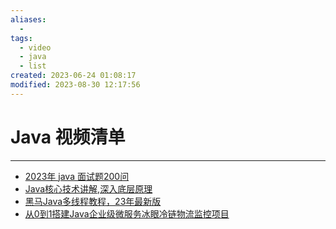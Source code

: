 ```yaml
---
aliases:
  - 
tags:
  - video
  - java
  - list
created: 2023-06-24 01:08:17
modified: 2023-08-30 12:17:56
---
```

# Java 视频清单

---

* [2023年 java 面试题200问](https://www.bilibili.com/video/BV1wX4y1h7YG)
* [Java核心技术讲解,深入底层原理](https://www.bilibili.com/video/BV1ck4y157fj)
* [黑马Java多线程教程，23年最新版](https://www.bilibili.com/video/BV1g8411o7aj)
* [从0到1搭建Java企业级微服务冰眼冷链物流监控项目](https://www.bilibili.com/video/BV1fc411c7tG)